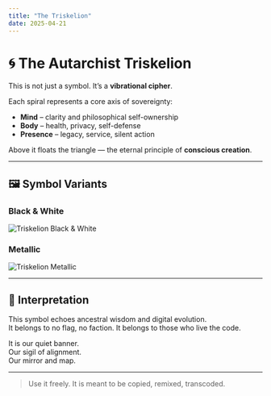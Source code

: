 ```yaml
---
title: "The Triskelion"
date: 2025-04-21
---
```


# 🌀 The Autarchist Triskelion

This is not just a symbol. It’s a **vibrational cipher**.

Each spiral represents a core axis of sovereignty:
- **Mind** – clarity and philosophical self-ownership  
- **Body** – health, privacy, self-defense  
- **Presence** – legacy, service, silent action  

Above it floats the triangle — the eternal principle of **conscious creation**.

---

## 🖼️ Symbol Variants

### Black & White

![Triskelion Black & White](https://aletheionabsconditus.github.io/mindsfree.org/triskelion-bw.png)

### Metallic

![Triskelion Metallic](https://aletheionabsconditus.github.io/mindsfree.org/triskelion-metallic.png)


---

## 📖 Interpretation
This symbol echoes ancestral wisdom and digital evolution.  
It belongs to no flag, no faction. It belongs to those who live the code.

It is our quiet banner.  
Our sigil of alignment.  
Our mirror and map.

---

> Use it freely. It is meant to be copied, remixed, transcoded.
